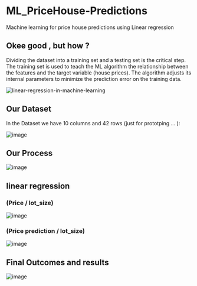 # ML_PriceHouse-Predictions
Machine learning for price house predictions using Linear regression  

## Okee good , but how ? 
Dividing the dataset into a training set and a testing set is the critical step. The training set is used to teach the ML algorithm the relationship between the features and the target variable (house prices). The algorithm adjusts its internal parameters to minimize the prediction error on the training data. 

![linear-regression-in-machine-learning](https://github.com/ChaiouraMohammed/ML_PriceHouse-Predictions/assets/91562298/fb1a2182-9616-43d7-a186-fdda239065eb)

## Our Dataset 
In the Dataset we have 10 columns and 42 rows (just for prototping ... ): 

![image](https://github.com/ChaiouraMohammed/ML_PriceHouse-Predictions/assets/91562298/89cda570-aa6a-405f-86db-3ba43dcde48a)

## Our Process

![image](https://github.com/ChaiouraMohammed/ML_PriceHouse-Predictions/assets/91562298/f76498bd-563d-4d93-bd5e-3087511fe068)


## linear regression 

### (Price / lot_size)

![image](https://github.com/ChaiouraMohammed/ML_PriceHouse-Predictions/assets/91562298/d512284d-42f6-4093-b64a-2e10726a1e49)


### (Price prediction / lot_size)

![image](https://github.com/ChaiouraMohammed/ML_PriceHouse-Predictions/assets/91562298/98b63487-3872-44ce-b0ab-d5d8138d8d3e)

## Final Outcomes and results 

![image](https://github.com/ChaiouraMohammed/ML_PriceHouse-Predictions/assets/91562298/63f37f2b-feaf-4cc2-b57e-a81f529ac651)

